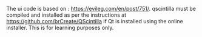 The ui code is based on : https://evileg.com/en/post/751/.
qscintilla must be compiled and installed as per the instructions at https://github.com/brCreate/QScintilla if Qt is installed using the online installer.
This is for learning purposes only. 
